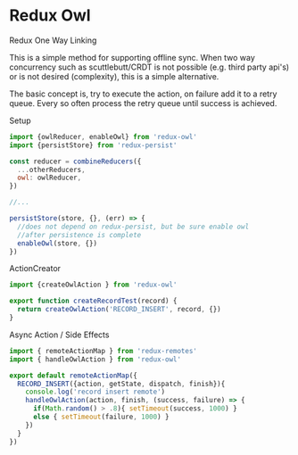 # Redux Owl
Redux One Way Linking

This is a simple method for supporting offline sync. When two way concurrency such as scuttlebutt/CRDT is not possible (e.g. third party api's) or is not desired (complexity), this is a simple alternative.

The basic concept is, try to execute the action, on failure add it to a retry queue. Every so often process the retry queue until success is achieved.

Setup
```js
import {owlReducer, enableOwl} from 'redux-owl'
import {persistStore} from 'redux-persist'

const reducer = combineReducers({
  ...otherReducers,
  owl: owlReducer,
})

//...

persistStore(store, {}, (err) => {
  //does not depend on redux-persist, but be sure enable owl
  //after persistence is complete
  enableOwl(store, {})
})
```
ActionCreator
```js
import {createOwlAction } from 'redux-owl'

export function createRecordTest(record) {
  return createOwlAction('RECORD_INSERT', record, {})
}
```
Async Action / Side Effects
```js
import { remoteActionMap } from 'redux-remotes'
import { handleOwlAction } from 'redux-owl'

export default remoteActionMap({
  RECORD_INSERT({action, getState, dispatch, finish}){
    console.log('record insert remote')
    handleOwlAction(action, finish, (success, failure) => {
      if(Math.random() > .8){ setTimeout(success, 1000) }
      else { setTimeout(failure, 1000) }
    })
  }
})
```
